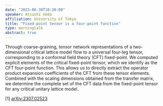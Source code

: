 ```yaml
---
date: "2023-06-30T10:30:00"
speaker: Atsushi Ueda
affiliation: University of Tokyo
title: "Fixed-point tensor is a four-point function"
type: morningtalk
abstract: true
---
```


Through coarse-graining, tensor network representations of a two-dimensional critical lattice model flow to a universal four-leg tensor, corresponding to a conformal field theory (CFT) fixed-point. We computed explicit elements of the critical fixed-point tensor, which we identify as the CFT four-point function. This allows us to directly extract the operator product expansion coefficients of the CFT from these tensor elements. Combined with the scaling dimensions obtained from the transfer matrix, we determine the complete set of the CFT data from the fixed-point tensor for any critical unitary lattice model.

[1] [arXiv:2307.02523](https://arxiv.org/abs/2307.02523)
